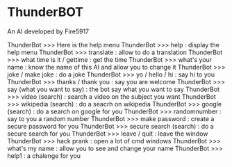 # ThunderBOT
An AI developed by Fire5917

ThunderBot >>> Here is the help menu
ThunderBot >>> help : display the help menu
ThunderBot >>> translate : allow to do a translation
ThunderBot >>> what time is it / gettime : get the time
ThunderBot >>> what's your name : know the name of this AI and allow you to change it
ThunderBot >>> joke / make joke : do a joke
ThunderBot >>> yo / hello / hi : say hi to you
ThunderBot >>> thanks / thank you : say you are welcome
ThunderBot >>> say (what you want to say) : the bot say what you want to say
ThunderBot >>> video (search) : search a video on the subject you want
ThunderBot >>> wikipedia (search) : do a seacrh on wikipedia
ThunderBot >>> google (search) : do a search on google for you
ThunderBot >>> randomnumber : say to you a random number
ThunderBot >>> make password : create a secure password for you
ThunderBot >>> secure search (search) : do a secure search for you
ThunderBot >>> leave / quit : leave the window
ThunderBot >>> hack prank : open a lot of cmd windows
ThunderBot >>> what's my name : allow you to see and change your name
ThunderBot >>> help1 : a chalenge for you
